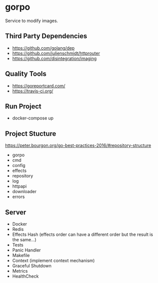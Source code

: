 # gorpo
Service to modify images.

## Third Party Dependencies
- https://github.com/golang/dep
- https://github.com/julienschmidt/httprouter
- https://github.com/disintegration/imaging

## Quality Tools
- https://goreportcard.com/
- https://travis-ci.org/

## Run Project
- docker-compose up

## Project Stucture

https://peter.bourgon.org/go-best-practices-2016/#repository-structure

- gorpo
- cmd
- config
- effects
- repository
- log
- httpapi
- downloader
- errors

## Server

- Docker
- Redis
- Effects Hash (effects order can have a different order but the result is the same...)
- Tests
- Panic Handler
- Makefile
- Context (implement context mechanism)
- Graceful Shutdown
- Metrics
- HealthCheck
